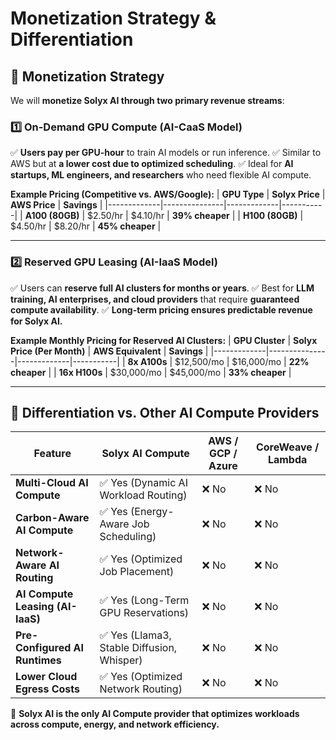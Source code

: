 # **Monetization Strategy & Differentiation**

## **🔹 Monetization Strategy**
We will **monetize Solyx AI through two primary revenue streams**:

### **1️⃣ On-Demand GPU Compute (AI-CaaS Model)**
✅ **Users pay per GPU-hour** to train AI models or run inference.
✅ Similar to AWS but at **a lower cost due to optimized scheduling**.
✅ Ideal for **AI startups, ML engineers, and researchers** who need flexible AI compute.

**Example Pricing (Competitive vs. AWS/Google):**
| **GPU Type** | **Solyx Price** | **AWS Price** | **Savings** |
|-------------|---------------|-------------|-----------|
| **A100 (80GB)** | $2.50/hr | $4.10/hr | **39% cheaper** |
| **H100 (80GB)** | $4.50/hr | $8.20/hr | **45% cheaper** |

---

### **2️⃣ Reserved GPU Leasing (AI-IaaS Model)**
✅ Users can **reserve full AI clusters for months or years**.
✅ Best for **LLM training, AI enterprises, and cloud providers** that require **guaranteed compute availability**.
✅ **Long-term pricing ensures predictable revenue for Solyx AI.**

**Example Monthly Pricing for Reserved AI Clusters:**
| **GPU Cluster** | **Solyx Price (Per Month)** | **AWS Equivalent** | **Savings** |
|-------------|---------------|-------------|-----------|
| **8x A100s** | $12,500/mo | $16,000/mo | **22% cheaper** |
| **16x H100s** | $30,000/mo | $45,000/mo | **33% cheaper** |

---

## **🔹 Differentiation vs. Other AI Compute Providers**
| **Feature** | **Solyx AI Compute** | **AWS / GCP / Azure** | **CoreWeave / Lambda** |
|------------|----------------|-----------------|------------------|
| **Multi-Cloud AI Compute** | ✅ Yes (Dynamic AI Workload Routing) | ❌ No | ❌ No |
| **Carbon-Aware AI Compute** | ✅ Yes (Energy-Aware Job Scheduling) | ❌ No | ❌ No |
| **Network-Aware AI Routing** | ✅ Yes (Optimized Job Placement) | ❌ No | ❌ No |
| **AI Compute Leasing (AI-IaaS)** | ✅ Yes (Long-Term GPU Reservations) | ❌ No | ❌ No |
| **Pre-Configured AI Runtimes** | ✅ Yes (Llama3, Stable Diffusion, Whisper) | ❌ No | ❌ No |
| **Lower Cloud Egress Costs** | ✅ Yes (Optimized Network Routing) | ❌ No | ❌ No |

🚀 **Solyx AI is the only AI Compute provider that optimizes workloads across compute, energy, and network efficiency.**
